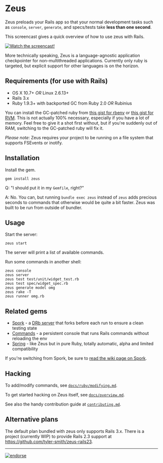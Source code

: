 # Zeus

Zeus preloads your Rails app so that your normal development tasks such as `console`, `server`, `generate`, and specs/tests take **less than one second**.

This screencast gives a quick overview of how to use zeus with Rails.

[![Watch the screencast!](http://s3.amazonaws.com/burkelibbey/vimeo-zeus.png)](http://vimeo.com/burkelibbey/zeus)

More technically speaking, Zeus is a language-agnostic application checkpointer for non-multithreaded applications. Currently only ruby is targeted, but explicit support for other languages is on the horizon.

## Requirements (for use with Rails)

* OS X 10.7+ *OR* Linux 2.6.13+
* Rails 3.x
* Ruby 1.9.3+ with backported GC from Ruby 2.0 *OR* Rubinius

You can install the GC-patched ruby from [this gist for rbenv](https://gist.github.com/1688857) or [this gist for RVM](https://gist.github.com/4136373). This is not actually 100% necessary, especially if you have a lot of memory. Feel free to give it a shot first without, but if you're suddenly out of RAM, switching to the GC-patched ruby will fix it.

*Please note*: Zeus requires your project to be running on a file system that supports FSEvents or inotify.

## Installation

Install the gem.

    gem install zeus

Q: "I should put it in my `Gemfile`, right?"

A: No. You can, but running `bundle exec zeus` instead of `zeus` adds precious seconds to commands that otherwise would be quite a bit faster. Zeus was built to be run from outside of bundler.

## Usage

Start the server:

    zeus start

The server will print a list of available commands.

Run some commands in another shell:

    zeus console
    zeus server
    zeus test test/unit/widget_test.rb
    zeus test spec/widget_spec.rb
    zeus generate model omg
    zeus rake -T
    zeus runner omg.rb

## Related gems

* [Spork](https://github.com/sporkrb/spork) - a [DRb server](http://www.ruby-doc.org/stdlib-1.9.3/libdoc/drb/rdoc/DRb.html) that forks before each run to ensure a clean testing state
* [Commands](https://github.com/rails/commands) - a persistent console that runs Rails commands without reloading the env
* [Spring](https://github.com/jonleighton/spring) - like Zeus but in pure Ruby, totally automatic, alpha and limited compatibility

If you're switching from Spork, be sure to [read the wiki page on Spork](https://github.com/burke/zeus/wiki/Spork).


## Hacking

To add/modify commands, see [`docs/ruby/modifying.md`](/burke/zeus/tree/master/docs/ruby/modifying.md).

To get started hacking on Zeus itself, see [`docs/overview.md`](/burke/zeus/tree/master/docs/overview.md).

See also the handy contribution guide at [`contributing.md`](/burke/zeus/tree/master/contributing.md).

## Alternative plans

The default plan bundled with zeus only supports Rails 3.x. There is a project (currently WIP) to provide Rails 2.3 support at https://github.com/tyler-smith/zeus-rails23.

---

[![endorse](http://api.coderwall.com/burke/endorsecount.png)](http://coderwall.com/burke)
